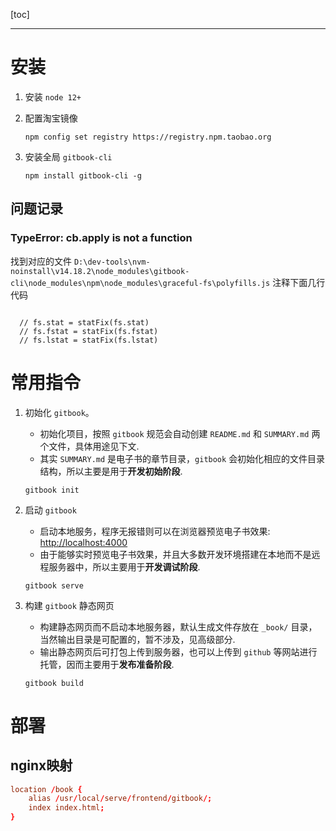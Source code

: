 [toc]

---

# 安装

1. 安装 `node 12+`

2. 配置淘宝镜像

   ```shell
   npm config set registry https://registry.npm.taobao.org
   ```

3. 安装全局 `gitbook-cli`

   ```shell
   npm install gitbook-cli -g
   ```

## 问题记录

### TypeError: cb.apply is not a function

找到对应的文件 `D:\dev-tools\nvm-noinstall\v14.18.2\node_modules\gitbook-cli\node_modules\npm\node_modules\graceful-fs\polyfills.js` 注释下面几行代码

```shell

  // fs.stat = statFix(fs.stat)
  // fs.fstat = statFix(fs.fstat)
  // fs.lstat = statFix(fs.lstat)
```



# 常用指令

1. 初始化 `gitbook`。

   - 初始化项目，按照 `gitbook` 规范会自动创建 `README.md` 和 `SUMMARY.md` 两个文件，具体用途见下文.
   - 其实 `SUMMARY.md` 是电子书的章节目录，`gitbook` 会初始化相应的文件目录结构，所以主要是用于**开发初始阶段**.

   ```shell
   gitbook init
   ```

2. 启动 `gitbook`

   - 启动本地服务，程序无报错则可以在浏览器预览电子书效果: [http://localhost:4000](https://www.oschina.net/action/GoToLink?url=http%3A%2F%2Flocalhost%3A4000)
   - 由于能够实时预览电子书效果，并且大多数开发环境搭建在本地而不是远程服务器中，所以主要用于**开发调试阶段**.

   ```shell
   gitbook serve
   ```

3. 构建 `gitbook` 静态网页

   - 构建静态网页而不启动本地服务器，默认生成文件存放在 `_book/` 目录，当然输出目录是可配置的，暂不涉及，见高级部分.
   - 输出静态网页后可打包上传到服务器，也可以上传到 `github` 等网站进行托管，因而主要用于**发布准备阶段**.

   ```shell
   gitbook build
   ```



# 部署

## nginx映射

```conf
location /book {
    alias /usr/local/serve/frontend/gitbook/;
    index index.html;
}
```

